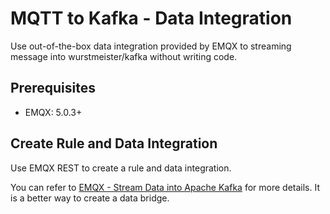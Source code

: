 # MQTT to Kafka - Data Integration

Use out-of-the-box data integration provided by EMQX to streaming message into wurstmeister/kafka without writing code.

## Prerequisites

- EMQX: 5.0.3+

## Create Rule and Data Integration

Use EMQX REST to create a rule and data integration.

You can refer to [EMQX - Stream Data into Apache Kafka](https://docs.emqx.com/en/enterprise/v5.0/data-integration/data-bridge-kafka.html) for more details. It is a better way to create a data bridge.
